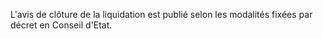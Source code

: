   
 L'avis de clôture de la liquidation est publié selon les modalités fixées par décret en Conseil d'Etat.  

  
